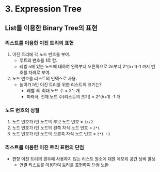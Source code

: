 # 3. Expression Tree

## List를 이용한 Binary Tree의 표현

### 리스트를 이용한 이진 트리의 표현

1. 이진 트리에 각 노드 번호를 부여.
   - 루트의 번호를 1로 함.
   - 레벨 n에 있는 노드에 대하여 왼쪽부터 오른쪽으로 2n부터 2^(n+1)-1 까지 번호를 차례로 부여.
2. 노드 번호를 리스트의 인덱스로 사용.
   - 높이가 h인 이진 트리를 위한 리스트의 크기는?
     - 레벨 i의 최대 노드 수 = 2^i 개
     - 따라서, 전체 노드 수(리스트의 크기) = 2^(h+1) -1 개



### 노드 번호의 성질

1. 노드 번호가 i인 노드의 부모 노드 번호 = `i//2`
2. 노드 번호가 i인 노드의 왼쪽 자식 노드 번호 = `2*i`
3. 노드 번호가 i인 노드의 오른쪽 자식 노드 번호 = `2*i +1`



### 리스트를 이용한 이진 트리 표현의 단점

- 편향 이진 트리의 경우에 사용하지 않는 리스트 원소에 대한 메모리 공간 낭비 발생
  - 연결 리스트를 이용하여 트리를 표현하여 단점 보완